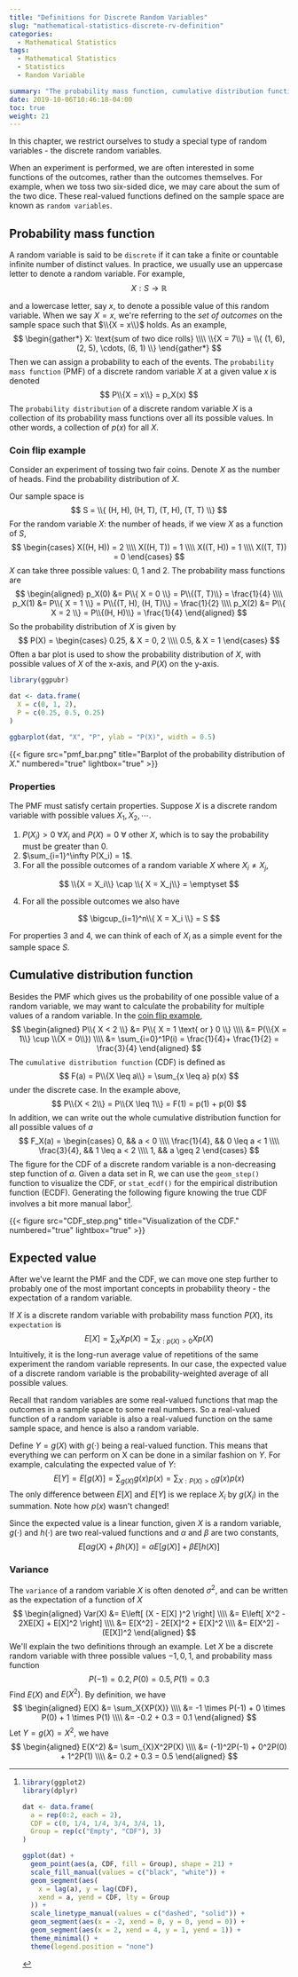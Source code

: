 ```yaml
---
title: "Definitions for Discrete Random Variables"
slug: "mathematical-statistics-discrete-rv-definition"
categories:
  - Mathematical Statistics
tags:
  - Mathematical Statistics
  - Statistics
  - Random Variable

summary: "The probability mass function, cumulative distribution function, expectation and variance for random variables."
date: 2019-10-06T10:46:18-04:00
toc: true
weight: 21
---
```


In this chapter, we restrict ourselves to study a special type of random variables - the discrete random variables.

When an experiment is performed, we are often interested in some functions of the outcomes, rather than the outcomes themselves. For example, when we toss two six-sided dice, we may care about the sum of the two dice. These real-valued functions defined on the sample space are known as `random variables`.

## Probability mass function

A random variable is said to be `discrete` if it can take a finite or countable infinite number of distinct values. In practice, we usually use an uppercase letter to denote a random variable. For example,
$$
X: S \rightarrow \mathbb{R}
$$


and a lowercase letter, say $x$, to denote a possible value of this random variable. When we say $X = x$, we're referring to the *set of outcomes* on the sample space such that $\\{X = x\\}$ holds. As an example,
$$
\begin{gather*}
    X: \text{sum of two dice rolls} \\\\
    \\{X = 7\\} = \\{ (1, 6), (2, 5), \cdots, (6, 1) \\}
\end{gather*}
$$
Then we can assign a probability to each of the events. The `probability mass function` (PMF) of a discrete random variable $X$ at a given value $x$ is denoted
$$
P\\{X = x\\} = p_X(x)
$$
The `probability distribution` of a discrete random variable $X$ is a collection of its probability mass functions over all its possible values. In other words, a collection of $p(x)$ for all $X$.

### Coin flip example

Consider an experiment of tossing two fair coins. Denote $X$ as the number of heads. Find the probability distribution of $X$.

Our sample space is
$$
S = \\{ (H, H), (H, T), (T, H), (T, T) \\}
$$
For the random variable $X$: the number of heads, if we view $X$ as a function of $S$,
$$
\begin{cases}
    X((H, H)) = 2 \\\\
    X((H, T)) = 1 \\\\
    X((T, H)) = 1 \\\\
    X((T, T)) = 0
\end{cases}
$$
$X$ can take three possible values: 0, 1 and 2. The probability mass functions are
$$
\begin{aligned}
    p_X(0) &= P\\{ X = 0 \\} = P\\{(T, T)\\} = \frac{1}{4} \\\\
    p_X(1) &= P\\{ X = 1 \\} = P\\{(T, H), (H, T)\\} = \frac{1}{2} \\\\
    p_X(2) &= P\\{ X = 2 \\} = P\\{(H, H)\\} = \frac{1}{4}
\end{aligned}
$$
So the probability distribution of $X$ is given by
$$
P(X) = \begin{cases}
    0.25, & X = 0, 2 \\\\
    0.5, & X = 1
\end{cases}
$$
Often a bar plot is used to show the probability distribution of $X$, with possible values of $X$ of the x-axis, and $P(X)$ on the y-axis.

```r
library(ggpubr)

dat <- data.frame(
  X = c(0, 1, 2),
  P = c(0.25, 0.5, 0.25)
)

ggbarplot(dat, "X", "P", ylab = "P(X)", width = 0.5)
```

{{< figure src="pmf_bar.png" title="Barplot of the probability distribution of $X$." numbered="true" lightbox="true" >}}

### Properties

The PMF must satisfy certain properties. Suppose $X$ is a discrete random variable with possible values $X_1, X_2, \cdots$.

1. $P(X_i) > 0$ $\forall X_i$ and $P(X) = 0$ $\forall$ other $X$, which is to say the probability must be greater than 0.
2. $\sum_{i=1}^\infty P(X_i) = 1$.
3. For all the possible outcomes of a random variable $X$ where $X_i \neq X_j$,

$$
\\{X = X_i\\} \cap \\{ X = X_j\\} = \emptyset
$$

4. For all the possible outcomes we also have

$$
\bigcup_{i=1}^n\\{ X = X_i \\} = S
$$

For properties 3 and 4, we can think of each of $X_i$ as a simple event for the sample space $S$.

## Cumulative distribution function

Besides the PMF which gives us the probability of one possible value of a random variable, we may want to calculate the probability for multiple values of a random variable. In the [coin flip example](#coin-flip-example),
$$
\begin{aligned}
    P\\{ X < 2 \\} &= P\\{ X = 1 \text{ or } 0 \\} \\\\
    &= P(\\{X = 1\\} \cup \\{X = 0\\}) \\\\
    &= \sum_{i=0}^1P(i) = \frac{1}{4}+ \frac{1}{2} = \frac{3}{4}
\end{aligned}
$$
The `cumulative distribution function` (CDF) is defined as
$$
F(a) = P\\{X \leq a\\} = \sum_{x \leq a} p(x)
$$
under the discrete case. In the example above,
$$
P\\{X < 2\\} = P\\{X \leq 1\\} = F(1) = p(1) + p(0)
$$
In addition, we can write out the whole cumulative distribution function for all possible values of $a$
$$
F_X(a) = \begin{cases}
    0, && a < 0 \\\\
    \frac{1}{4}, && 0 \leq a < 1 \\\\
    \frac{3}{4}, && 1 \leq a < 2 \\\\
    1, && a \geq 2
\end{cases}
$$
The figure for the CDF of a discrete random variable is a non-decreasing step function of $a$. Given a data set in R, we can use the `geom_step()` function to visualize the CDF, or `stat_ecdf()` for the empirical distribution function (ECDF). Generating the following figure knowing the true CDF involves a bit more manual labor[^step-CDF].

{{< figure src="CDF_step.png" title="Visualization of the CDF." numbered="true" lightbox="true" >}}

## Expected value

After we've learnt the PMF and the CDF, we can move one step further to probably one of the most important concepts in probability theory - the expectation of a random variable.

If $X$ is a discrete random variable with probability mass function $P(X)$, its `expectation` is
$$
E[X] = \sum_X{Xp(X)} = \sum_{X: p(X) > 0}{Xp(X)}
$$
Intuitively, it is the long-run average value of repetitions of the same experiment the random variable represents. In our case, the expected value of a discrete random variable is the probability-weighted average of all possible values.

Recall that random variables are some real-valued functions that map the outcomes in a sample space to some real numbers. So a real-valued function of a random variable is also a real-valued function on the same sample space, and hence is also a random variable. 

Define $Y = g(X)$ with $g(\cdot)$ being a real-valued function.  This means that everything we can perform on X can be done in a similar fashion on $Y$. For example, calculating the expected value of $Y$:
$$
E[Y] = E[g(X)] = \sum_{g(X)}g(x)p(x) = \sum_{X:P(X) > 0}g(x)p(x)
$$
The only difference between $E[X]$ and $E[Y]$ is we replace $X_i$ by $g(X_i)$ in the summation. Note how $p(x)$ wasn't changed!

Since the expected value is a linear function, given $X$ is a random variable, $g(\cdot)$ and $h(\cdot)$ are two real-valued functions and $\alpha$ and $\beta$ are two constants,
$$
E[\alpha g(X) + \beta h(X)] = \alpha E[g(X)] + \beta E[h(X)]
$$

### Variance

The `variance` of a random variable $X$ is often denoted $\sigma^2$, and can be written as the expectation of a function of $X$
$$
\begin{aligned}
    Var(X) &= E\left[ (X - E[X] )^2 \right] \\\\
    &= E\left[ X^2 - 2XE[X] + E[X]^2 \right] \\\\
    &= E[X^2] - 2E[X]^2 + E[X]^2 \\\\
    &= E[X^2] - (E[X])^2
\end{aligned}
$$
We'll explain the two definitions through an example. Let $X$ be a discrete random variable with three possible values $-1, 0, 1$, and probability mass function
$$
P(-1) = 0.2, P(0) = 0.5, P(1) = 0.3
$$
Find $E(X)$ and $E(X^2)$. By definition, we have
$$
\begin{aligned}
    E(X) &= \sum_X{XP(X)} \\\\
    &= -1 \times P(-1) + 0 \times P(0) + 1 \times P(1) \\\\
    &= -0.2 + 0.3 = 0.1
\end{aligned}
$$
Let $Y = g(X) = X^2$, we have
$$
\begin{aligned}
    E(X^2) &= \sum_{X}X^2P(X) \\\\
    &= (-1)^2P(-1) + 0^2P(0) + 1^2P(1) \\\\
    &= 0.2 + 0.3 = 0.5
\end{aligned}
$$




[^step-CDF]:
    ```r
    library(ggplot2)
    library(dplyr)
    
    dat <- data.frame(
      a = rep(0:2, each = 2),
      CDF = c(0, 1/4, 1/4, 3/4, 3/4, 1),
      Group = rep(c("Empty", "CDF"), 3)
    )
    
    ggplot(dat) +
      geom_point(aes(a, CDF, fill = Group), shape = 21) +
      scale_fill_manual(values = c("black", "white")) +
      geom_segment(aes(
        x = lag(a), y = lag(CDF),
        xend = a, yend = CDF, lty = Group
      )) +
      scale_linetype_manual(values = c("dashed", "solid")) +
      geom_segment(aes(x = -2, xend = 0, y = 0, yend = 0)) +
      geom_segment(aes(x = 2, xend = 4, y = 1, yend = 1)) +
      theme_minimal() +
      theme(legend.position = "none")
    ```





